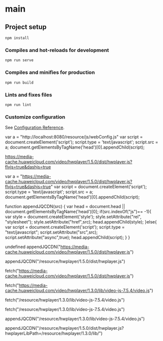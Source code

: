 # main

## Project setup
```
npm install
```

### Compiles and hot-reloads for development
```
npm run serve
```

### Compiles and minifies for production
```
npm run build
```

### Lints and fixes files
```
npm run lint
```

### Customize configuration
See [Configuration Reference](https://cli.vuejs.org/config/).


var a = "http://localhost:8080/resource/js/webConfig.js"
var script = document.createElement('script');
script.type = 'text/javascript';
script.src = a;
document.getElementsByTagName('head')[0].appendChild(script);

https://media-cache.huaweicloud.com/video/hwplayer/1.5.0/dist/hwplayer.js?flvjs=true&dashjs=true


var a = "https://media-cache.huaweicloud.com/video/hwplayer/1.5.0/dist/hwplayer.js?flvjs=true&dashjs=true"
var script = document.createElement('script');
script.type = 'text/javascript';
script.src = a;
document.getElementsByTagName('head')[0].appendChild(script);


function appendJQCDN(src) {
    var head = document.head || document.getElementsByTagName('head')[0];
    if(src.indexOf("js")== -1){ 
        var style = document.createElement('style');
        style.setAttribute("rel", "stylesheet"); 
        style.setAttribute("href",src);
        head.appendChild(style);
    }else{
        var script = document.createElement('script');
        script.type = "text/javascript";
        script.setAttribute("src",src);
        script.setAttribute("async",true);
        head.appendChild(script);
    }
}

undefined
appendJQCDN("https://media-cache.huaweicloud.com/video/hwplayer/1.5.0/dist/hwplayer.js")


appendJQCDN("/resource/hwplayer/1.5.0/dist/hwplayer.js")


fetch("https://media-cache.huaweicloud.com/video/hwplayer/1.5.0/dist/hwplayer.js")

fetch("https://media-cache.huaweicloud.com/video/hwplayer/1.3.0/lib/video-js-7.5.4/video.js")

fetch("/resource/hwplayer/1.3.0/lib/video-js-7.5.4/video.js")


fetch("/resource/hwplayer/1.3.0/lib/video-js-7.5.4/video.js")

appendJQCDN("/resource/hwplayer/1.3.0/lib/video-js-7.5.4/video.js")

appendJQCDN("/resource/hwplayer/1.5.0/dist/hwplayer.js?hwplayerLibPath=/resource/hwplayer/1.3.0/lib/")

























